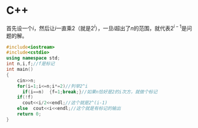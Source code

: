 # C++

首先设一个$i$，然后让$i$一直乘$2$（就是$2^i$），一旦$i$超出了$n$的范围，就代表$2^{i-1}$是问题的解。

```cpp
#include<iostream>
#include<cstdio>
using namespace std;
int n,i,f;//f是标记
int main()
{
	cin>>n;
	for(i=1;i<=n;i*=2)//列举2^i
	  if(i==n)  {f=1;break;}//如果n恰好是2的i次方，就做个标记
	if(!f)
	  cout<<i/2<<endl;//这个就是2^(i-1)
	else  cout<<i<<endl;//这个就是有标记的输出
	return 0;
}
```
